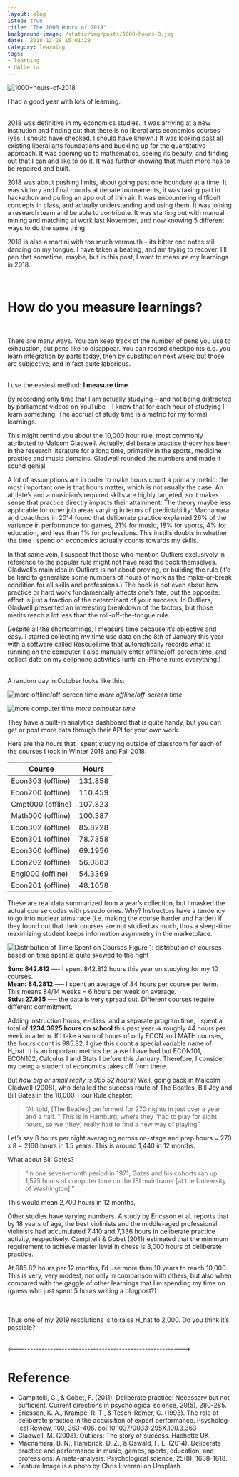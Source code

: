 ```yaml
---
layout: blog
istop: true
title: "The 1000 Hours of 2018"
background-image: /static/img/posts/1000-hours-0.jpg
date:  2018-12-28 15:01:29
category: learning
tags:
- learning
- UAlberta
---
```



![1000=hours-of-2018](/static/img/posts/1000-hours-0.jpg)

I had a good year with lots of learning.

<br>
2018 was definitive in my economics studies. It was arriving at a new institution and finding out that there is no liberal arts economics courses (yes, I should have checked, I should have known.) It was looking past all existing liberal arts foundations and buckling up for the quantitative approach. It was opening up to mathematics, seeing its beauty, and finding out that I can and like to do it. It was further knowing that much more has to be repaired and built.

2018 was about pushing limits, about going past one boundary at a time. It was victory and final rounds at debate tournaments, it was taking part in hackathon and pulling an app out of thin air. It was encountering difficult concepts in class, and actually understanding and using them. It was joining a research team and be able to contribute. It was starting out with manual mining and matching at work last November, and now knowing 5 different ways to do the same thing.

2018 is also a martini with too much vermouth – its bitter end notes still dancing on my tongue. I have taken a beating, and am trying to recover. I’ll pen that sometime, maybe, but in this post, I want to measure my learnings in 2018.

<br>

# How do you measure learnings?

<br>

There are many ways. You can keep track of the number of pens you use to exhaustion, but pens like to disappear. You can record checkpoints e.g. you learn integration by parts today, then by substitution next week; but those are subjective, and in fact quite laborious. 

<br>I use the easiest method: **I measure time**. 
<br>

By recording only time that I am actually studying – and not being distracted by parliament videos on YouTube – I know that for each hour of studying I learn something. The accrual of study time is a metric for my formal learnings. 

This might remind you about the 10,000 hour rule, most commonly attributed to Malcom Gladwell. Actually, deliberate practice theory has been in the research literature for a long time, primarily in the sports, medicine practice and music domains. Gladwell rounded the numbers and made it sound genial.

A lot of assumptions are in order to make hours count a primary metric: the most important one is that hours matter, which is not usually the case. An athlete’s and a musician’s required skills are highly targeted, so it makes sense that practice directly impacts their attainment. The theory maybe less applicable for other job areas varying in terms of predictability: Macnamara and coauthors in 2014 found that deliberate practice explained 26% of the variance in performance for games, 21% for music, 18% for sports, 4% for education, and less than 1% for professions. This instills doubts in whether the time I spend on economics actually counts towards my skills. 

In that same vein, I suspect that those who mention Outliers exclusively in reference to the popular rule might not have read the book themselves. Gladwell’s main idea in Outliers is not about proving, or building the rule (it’d be hard to generalize some numbers of hours of work as the make-or-break condition for all skills and professions.) The book is not even about how practice or hard work fundamentally affects one’s fate, but the opposite: effort is just a fraction of the determinant of your success. In Outliers, Gladwell presented an interesting breakdown of the factors, but those merits reach a lot less than the roll-off-the-tongue rule. 

Despite all the shortcomings, I measure time because it’s objective and easy. I started collecting my time use data on the 8th of January this year with a software called RescueTime that automatically records what is running on the computer. I also manually enter offline/off-screen time, and collect data on my cellphone activities (until an iPhone ruins everything.)

<br>A random day in October looks like this:

 
![more offline/off-screen time](/static/img/posts/1000-hours-2.png)
*more offline/off-screen time*

![more computer time](/static/img/posts/1000-hours-3.png)
*more computer time*


They have a built-in analytics dashboard that is quite handy, but you can get or post more data through their API for your own work.

Here are the hours that I spent studying outside of classroom for each of the courses I took in Winter 2018 and Fall 2018:

| Course | Hours |
|--------|-------|
| Econ303 (offline) | 131.858 |
| Econ200 (offline) | 110.459 |
| Cmpt000 (offline)	| 107.823 |
| Math000 (offline) | 100.387 |
| Econ302 (offline)	| 85.8228 |
| Econ301 (offline) | 78.7358 |
| Econ300 (offline) | 69.1956 |
| Econ202 (offline) | 56.0883 |
| Engl000 (offline) | 54.3369 |
| Econ201 (offline) | 48.1058 |

These are real data summarized from a year’s collection, but I masked the actual course codes with pseudo ones. Why? Instructors have a tendency to go into nuclear arms race (i.e. making the course harder and harder) if they found out that their courses are not studied as much, thus a sleep-time maximizing student keeps information asymmetry in the marketplace.


![Distribution of Time Spent on Courses](/static/img/posts/1000-hours-1.png)
Figure 1: distribution of courses based on time spent is quite skewed to the right

**Sum: 842.812** —- I spent 842.812 hours this year on studying for my 10 courses. <br>
**Mean: 84.2812** —– I spent an average of 84 hours per course per term. This means 84/14 weeks = 6 hours per week on average. <br>
**Stdv: 27.935** —– the data is very spread out. Different courses require different commitment.

Adding instruction hours, e-class, and a separate program time, I spent a total of **1234.3925 hours on school** this past year => roughly 44 hours per week in a term. If I take a sum of hours of only ECON and MATH courses, the hours count is 985.82. I give this count a special variable name of H_hat. It is an important metrics because I have had but ECON101, ECON102, Calculus I and Stats I before this January. Therefore, I consider my being a student of economics takes off from there. 

 

But _how big or small really is 985.52 hours_? Well, going back in Malcolm Gladwell (2008), who detailed the success route of The Beatles, Bill Joy and Bill Gates in the 10,000-Hour Rule chapter: 

> “All told, [The Beatles] performed for 270 nights in just over a year and a half. ” This is in Hamburg, where they “had to play for eight hours, so we (they) really had to find a new way of playing”. 

Let’s say 8 hours per night averaging across on-stage and prep hours = 270 x 8 = 2160 hours in 1.5 years. This is around 1,440 in 12 months.

What about Bill Gates? 

>“In one seven-month period in 1971, Gates and his cohorts ran up 1,575 hours of computer time on the ISI mainframe [at the University of Washington].” 

This would mean 2,700 hours in 12 months.

Other studies have varying numbers. A study by Ericsson et al. reports that by 18 years of age, the best violinists and the middle-aged professional violinists had accumulated 7,410 and 7,336 hours in deliberate practice activity, respectively. Campitelli & Gobet (2011) estimated that the minimum requirement to achieve master level in chess is 3,000 hours of deliberate practice.

At 985.82 hours per 12 months, I’d use more than 10 years to reach 10,000. This is very, very modest, not only in comparison with others, but also when compared with the gaggle of other learnings that I’m spending my time on (guess who just spent 5 hours writing a blogpost?)

<br>
<br>
Thus one of my 2019 resolutions is to raise H_hat to 2,000. Do you think it’s possible?

<br>
<br>
 

 
<---------------------------------------------------------->
# Reference
- Campitelli, G., & Gobet, F. (2011). Deliberate practice: Necessary but not sufficient. Current directions in psychological science, 20(5), 280-285.
- Ericsson, K. A., Krampe, R. T., & Tesch-Römer, C. (1993). The role of deliberate practice in the acquisition of expert performance. Psycholog- ical Review, 100, 363–406. doi:10.1037/0033-295X.100.3.363
- Gladwell, M. (2008). Outliers: The story of success. Hachette UK.
- Macnamara, B. N., Hambrick, D. Z., & Oswald, F. L. (2014). Deliberate practice and performance in music, games, sports, education, and professions: A meta-analysis. Psychological science, 25(8), 1608-1618.
- Feature Image is a photo by Chris Liverani on Unsplash

